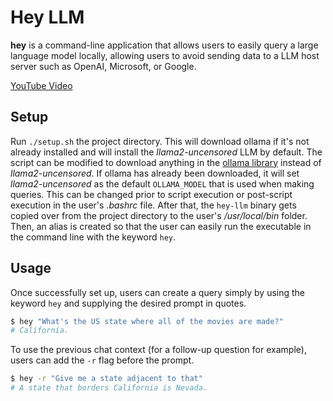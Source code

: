 # Hey LLM
**hey** is a command-line application that allows users to easily query a large language model locally, allowing users to avoid sending data to a LLM host server such as OpenAI, Microsoft, or Google.

[YouTube Video](https://youtu.be/cyfAuCjFWU8?si=ugiYMiaX7-9F_vVs)

## Setup
Run `./setup.sh` the project directory. This will download ollama if it's not already installed and will install the _llama2-uncensored_ LLM by default. The script can be modified to download anything in the [ollama library](https://ollama.com/library) instead of _llama2-uncensored_. If ollama has already been downloaded, it will set _llama2-uncensored_ as the default `OLLAMA_MODEL` that is used when making queries. This can be changed prior to script execution or post-script execution in the user's _.bashrc_ file. After that, the `hey-llm` binary gets copied over from the project directory to the user's _/usr/local/bin_ folder. Then, an alias is created so that the user can easily run the executable in the command line with the keyword `hey`.

## Usage
Once successfully set up, users can create a query simply by using the keyword `hey` and supplying the desired prompt in quotes.
```bash
$ hey "What's the US state where all of the movies are made?"
# California.
```

To use the previous chat context (for a follow-up question for example), users can add the `-r` flag before the prompt.
```bash
$ hey -r "Give me a state adjacent to that"
# A state that borders California is Nevada.
```
